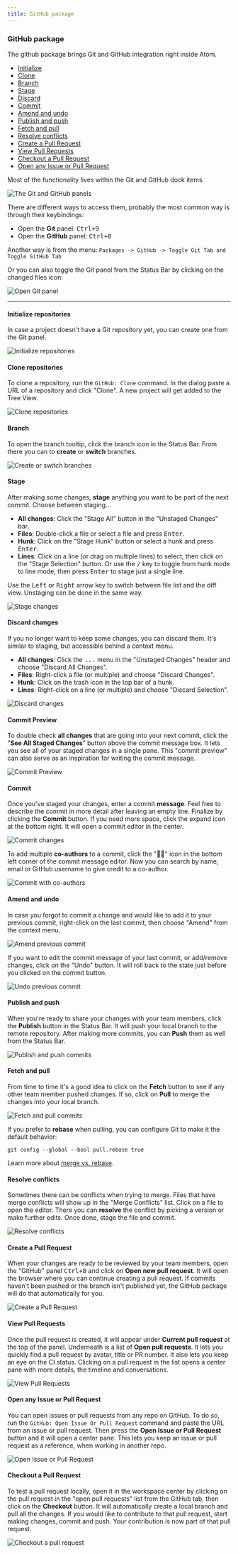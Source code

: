 ```yaml
---
title: GitHub package
---
```

### GitHub package

The github package brings Git and GitHub integration right inside Atom.

- [Initialize](#initialize-repositories)
- [Clone](#clone-repositories)
- [Branch](#branch)
- [Stage](#stage)
- [Discard](#discard-changes)
- [Commit](#commit)
- [Amend and undo](#amend-and-undo)
- [Publish and push](#publish-and-push)
- [Fetch and pull](#fetch-and-pull)
- [Resolve conflicts](#resolve-conflicts)
- [Create a Pull Request](#create-a-pull-request)
- [View Pull Requests](#view-pull-requests)
- [Checkout a Pull Request](#checkout-a-pull-request)
- [Open any Issue or Pull Request](#open-any-issue-or-pull-request)

Most of the functionality lives within the Git and GitHub dock items.

![The Git and GitHub panels](../../images/github-panels.png "The Git and GitHub panels")

There are different ways to access them, probably the most common way is through their keybindings:

- Open the **Git** panel: <kbd class=".platform-all">Ctrl+9</kbd>
- Open the **GitHub** panel: <kbd class=".platform-all">Ctrl+8</kbd>

Another way is from the menu: `Packages -> GitHub -> Toggle Git Tab and Toggle GitHub Tab`

Or you can also toggle the Git panel from the Status Bar by clicking on the changed files icon:

![Open Git panel](../../images/github-open-git-panel.png "Open Git panel")


---

#### Initialize repositories

In case a project doesn't have a Git repository yet, you can create one from the Git panel.

![Initialize repositories](../../images/github-initialize.png "Initialize repositories")


#### Clone repositories

To clone a repository, run the `GitHub: Clone` command. In the dialog paste a URL of a repository and click "Clone". A new project will get added to the Tree View.

![Clone repositories](../../images/github-clone.png "Clone repositories")


#### Branch

To open the branch tooltip, click the branch icon in the Status Bar. From there you can to **create** or **switch** branches.

![Create or switch branches](../../images/github-branch.png "Create or switch branches")


#### Stage

After making some changes, **stage** anything you want to be part of the next commit. Choose between staging...

- **All changes**: Click the "Stage All" button in the "Unstaged Changes" bar.
- **Files**: Double-click a file or select a file and press <kbd class=".platform-all">Enter</kbd>.
- **Hunk**: Click on the "Stage Hunk" button or select a hunk and press <kbd class=".platform-all">Enter</kbd>.
- **Lines**: Click on a line (or drag on multiple lines) to select, then click on the "Stage Selection" button. Or use the <kbd class=".platform-all">/</kbd> key to toggle from hunk mode to line mode, then press <kbd class=".platform-all">Enter</kbd> to stage just a single line.

Use the <kbd class=".platform-all">Left</kbd> or <kbd class=".platform-all">Right</kbd> arrow key to switch between file list and the diff view. Unstaging can be done in the same way.

![Stage changes](../../images/github-stage.png "Stage changes")


#### Discard changes

If you no longer want to keep some changes, you can discard them. It's similar to staging, but accessible behind a context menu.

- **All changes**: Click the <kbd>...</kbd> menu in the "Unstaged Changes" header and choose "Discard All Changes".
- **Files**: Right-click a file (or multiple) and choose "Discard Changes".
- **Hunk**: Click on the trash icon in the top bar of a hunk.
- **Lines**: Right-click on a line (or multiple) and choose "Discard Selection".

![Discard changes](../../images/github-discard.png "Discard changes")


#### Commit Preview

To double check **all changes** that are going into your next commit, click the "**See All Staged Changes**" button above the commit message box. It lets you see all of your staged changes in a single pane. This "commit preview" can also serve as an inspiration for writing the commit message.

![Commit Preview](../../images/github-commit-preview.png "Commit Preview")


#### Commit

Once you've staged your changes, enter a commit **message**. Feel free to describe the commit in more detail after leaving an empty line. Finalize by clicking the **Commit** button. If you need more space, click the expand icon at the bottom right. It will open a commit editor in the center.

![Commit changes](../../images/github-commit.png "Commit changes")

To add multiple **co-authors** to a commit, click the "👤➕" icon in the bottom left corner of the commit message editor. Now you can search by name, email or GitHub username to give credit to a co-author.

![Commit with co-authors](../../images/github-commit-with-co-authors.png "Commit with co-authors")


#### Amend and undo

In case you forgot to commit a change and would like to add it to your previous commit, right-click on the last commit, then choose "Amend" from the context menu.

![Amend previous commit](../../images/github-amend.png "Amend previous commit")

If you want to edit the commit message of your last commit, or add/remove changes, click on the "Undo" button. It will roll back to the state just before you clicked on the commit button.

![Undo previous commit](../../images/github-undo.png "Undo previous commit")


#### Publish and push

When you're ready to share your changes with your team members, click the **Publish** button in the Status Bar. It will push your local branch to the remote repository. After making more commits, you can **Push** them as well from the Status Bar.

![Publish and push commits](../../images/github-publish-push.png "Publish and push commits")


#### Fetch and pull

From time to time it's a good idea to click on the **Fetch** button to see if any other team member pushed changes. If so, click on **Pull** to merge the changes into your local branch.

![Fetch and pull commits](../../images/github-fetch-pull.png "Fetch and pull commits")

If you prefer to **rebase** when pulling, you can configure Git to make it the default behavior:

```
git config --global --bool pull.rebase true
```

Learn more about [merge vs. rebase](https://mislav.net/2013/02/merge-vs-rebase/).

#### Resolve conflicts

Sometimes there can be conflicts when trying to merge. Files that have merge conflicts will show up in the "Merge Conflicts" list. Click on a file to open the editor. There you can **resolve** the conflict by picking a version or make further edits. Once done, stage the file and commit.

![Resolve conflicts](../../images/github-resolve-conflicts.png "Resolve conflicts")


#### Create a Pull Request

When your changes are ready to be reviewed by your team members, open the "GitHub" panel <kbd>Ctrl+8</kbd> and click on **Open new pull request**. It will open the browser where you can continue creating a pull request. If commits haven't been pushed or the branch isn't published yet, the GitHub package will do that automatically for you.

![Create a Pull Request](../../images/github-create-a-pull-request.png "Create a Pull Request")


#### View Pull Requests

Once the pull request is created, it will appear under **Current pull request** at the top of the panel. Underneath is a list of **Open pull requests**. It lets you quickly find a pull request by avatar, title or PR number. It also lets you keep an eye on the CI status. Clicking on a pull request in the list opens a center pane with more details, the timeline and conversations.

![View Pull Requests](../../images/github-view-pull-requests.png "View Pull Requests")


#### Open any Issue or Pull Request

You can open issues or pull requests from any repo on GitHub. To do so, run the `GitHub: Open Issue Or Pull Request` command and paste the URL from an issue or pull request. Then press the **Open Issue or Pull Request** button and it will open a center pane. This lets you keep an issue or pull request as a reference, when working in another repo.

![Open Issue or Pull Request](../../images/github-open-issue-or-pull-request.png "Open Issue or Pull Request")


#### Checkout a Pull Request

To test a pull request locally, open it in the workspace center by clicking on the pull request in the "open pull requests" list from the GitHub tab, then click on the **Checkout** button. It will automatically create a local branch and pull all the changes. If you would like to contribute to that pull request, start making changes, commit and push. Your contribution is now part of that pull request.

![Checkout a pull request](../../images/github-checkout.png "Checkout a pull request")
